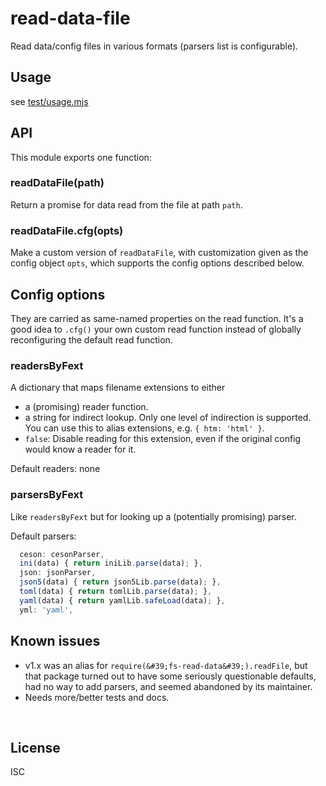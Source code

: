 ﻿
<!--#echo json="package.json" key="name" underline="=" -->
read-data-file
==============
<!--/#echo -->

<!--#echo json="package.json" key="description" -->
Read data/config files in various formats (parsers list is configurable).
<!--/#echo -->


Usage
-----

see [test/usage.mjs](test/usage.mjs)



API
---

This module exports one function:

### readDataFile(path)

Return a promise for data read from the file at path `path`.

### readDataFile.cfg(opts)

Make a custom version of `readDataFile`, with customization given as
the config object `opts`, which supports the config options described below.




Config options
--------------

They are carried as same-named properties on the read function.
It's a good idea to `.cfg()` your own custom read function instead of
globally reconfiguring the default read function.


### readersByFext

A dictionary that maps filename extensions to either
  * a (promising) reader function.
  * a string for indirect lookup. Only one level of indirection is supported.
    You can use this to alias extensions, e.g. `{ htm: 'html' }`.
  * `false`: Disable reading for this extension, even if the original config
    would know a reader for it.

Default readers: none


### parsersByFext

Like `readersByFext` but for looking up a (potentially promising) parser.

Default parsers:

<!--#include file="rdf.mjs" outdent="  " code="javascript"
  start="  parsersByFext: {" stop="  }," -->
<!--#verbatim lncnt="9" -->
```javascript
  ceson: cesonParser,
  ini(data) { return iniLib.parse(data); },
  json: jsonParser,
  json5(data) { return json5Lib.parse(data); },
  toml(data) { return tomlLib.parse(data); },
  yaml(data) { return yamlLib.safeLoad(data); },
  yml: 'yaml',
```
<!--/include-->






<!--#toc stop="scan" -->



Known issues
------------

* v1.x was an alias for `require(&#39;fs-read-data&#39;).readFile`,
  but that package turned out to have some seriously questionable defaults,
  had no way to add parsers, and seemed abandoned by its maintainer.
* Needs more/better tests and docs.




&nbsp;


License
-------
<!--#echo json="package.json" key=".license" -->
ISC
<!--/#echo -->

